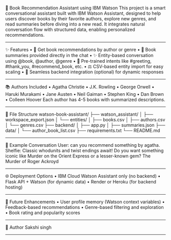 📖 Book Recommendation Assistant using IBM Watson
This project is a smart conversational assistant built with IBM Watson Assistant, designed to help users discover books by their favorite authors, explore new genres, and read summaries before diving into a new read. It integrates natural conversation flow with structured data, enabling personalized recommendations.
________________________________________
✨ Features
•	📖 Get book recommendations by author or genre
•	📅 Book summaries provided directly in the chat
•	✨ Entity-based conversation using @book, @author, @genre
•	🤖 Pre-trained intents like #greeting, #thank_you, #recommend_book, etc.
•	⚖️ CSV-based entity import for easy scaling
•	🤝 Seamless backend integration (optional) for dynamic responses
________________________________________
📚 Authors Included
•	Agatha Christie
•	J.K. Rowling
•	George Orwell
•	Haruki Murakami
•	Jane Austen
•	Neil Gaiman
•	Stephen King
•	Dan Brown
•	Colleen Hoover
Each author has 4-5 books with summarized descriptions.
________________________________________
📄 File Structure
watson-book-assistant/
├── watson_assistant/
│   ├── workspace_export.json
│   └── entities/
│       ├── books.csv
│       ├── authors.csv
│       └── genres.csv
├── backend/
│   ├── app.py
│   ├── summaries.json
├── data/
│   └── author_book_list.csv
├── requirements.txt
└── README.md
________________________________________
🚪 Example Conversation
User: can you recommend something by agatha.
Shelfie: 
Classic whodunits and twist endings await! Do you want something iconic like Murder on the Orient Express or a lesser-known gem?
 The Murder of Roger Ackroyd
________________________________________
🌐 Deployment Options
•	IBM Cloud Watson Assistant only (no backend)
•	Flask API + Watson (for dynamic data)
•	Render or Heroku (for backend hosting)
________________________________________
🚀 Future Enhancements
•	User profile memory (Watson context variables)
•	Feedback-based recommendations
•	Genre-based filtering and exploration
•	Book rating and popularity scores
________________________________________
👤 Author
Sakshi singh
________________________________________
